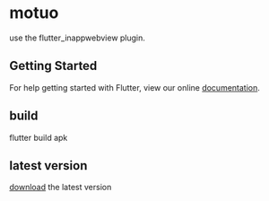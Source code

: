 # motuo

use the flutter_inappwebview plugin.

## Getting Started

For help getting started with Flutter, view our online
[documentation](https://flutter.io/).


## build
flutter build apk


## latest version
[download](https://laof.github.io/app/motuo.apk) the latest version
